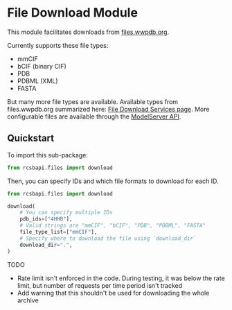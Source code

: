 #  File Download Module

This module facilitates downloads from [files.wwpdb.org](https://files.wwpdb.org/).

Currently supports these file types:
- mmCIF
- bCIF (binary CIF)
- PDB
- PDBML (XML)
- FASTA

But many more file types are available. Available types from files.wwpdb.org summarized here: [File Download Services page](https://www.rcsb.org/docs/programmatic-access/file-download-services#pdb-entry-files).
More configurable files are available through the [ModelServer API](https://models.rcsb.org/#/General/ligand-post).

## Quickstart
To import this sub-package:
```python
from rcsbapi.files import download
```

Then, you can specify IDs and which file formats to download for each ID.
```python
from rcsbapi.files import download

download(
    # You can specify multiple IDs
    pdb_ids=["4HHB"],
    # Valid strings are "mmCIF", "bCIF", "PDB", "PDBML", "FASTA"
    file_type_list=["mmCIF"],
    # Specify where to download the file using `download_dir`
    download_dir=".",
)
```

TODO
- Rate limit isn't enforced in the code. During testing, it was below the rate limit, but number of requests per time period isn't tracked
- Add warning that this shouldn't be used for downloading the whole archive
